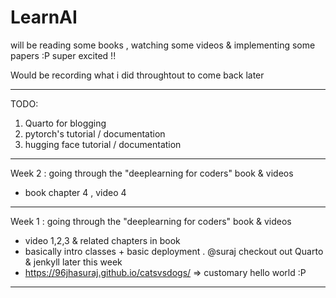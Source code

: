# LearnAI
will be reading some books , watching some videos &amp; implementing some papers :P super excited !!

Would be recording what i did throughtout to come back later
***
TODO:
1. Quarto for blogging
2. pytorch's tutorial / documentation
3. hugging face tutorial / documentation
***
Week 2 : going through the "deeplearning for coders" book & videos
* book chapter 4 , video 4 
***
Week 1 : going through the "deeplearning for coders" book & videos
* video 1,2,3 & related chapters in book
* basically intro classes + basic deployment . @suraj checkout out Quarto & jenkyll later this week
* https://96jhasuraj.github.io/catsvsdogs/  => customary hello world :P
***
